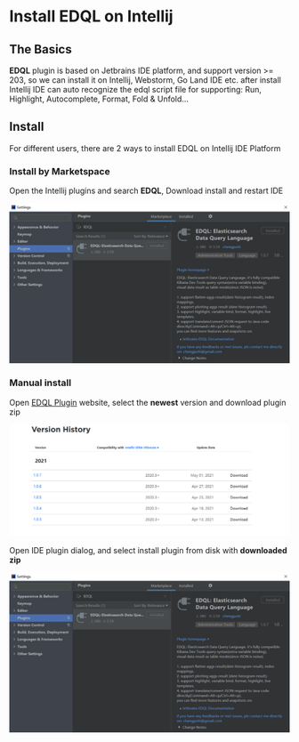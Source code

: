 # Install EDQL on Intellij

## The Basics

**EDQL** plugin is based on Jetbrains IDE platform, and support version >= 203, so we can install it on Intellij, Webstorm, Go Land IDE etc. after install Intellij IDE can auto recognize the edql script file for supporting: Run, Highlight, Autocomplete, Format, Fold & Unfold…

## Install

For different users, there are 2 ways to install EDQL on Intellij IDE Platform

### Install by Marketspace

Open the Intellij plugins and search **EDQL**, Download install and restart IDE

![](../.gitbook/assets/install-edql.png)

### Manual install

Open [EDQL Plugin](https://plugins.jetbrains.com/plugin/16364-edql-elasticsearch-data-query-language) website, select the **newest** version and download plugin zip

![](../.gitbook/assets/manual-install.png)

Open IDE plugin dialog, and select install plugin from disk with **downloaded zip**

![](<../.gitbook/assets/install-edql (1).png>)

